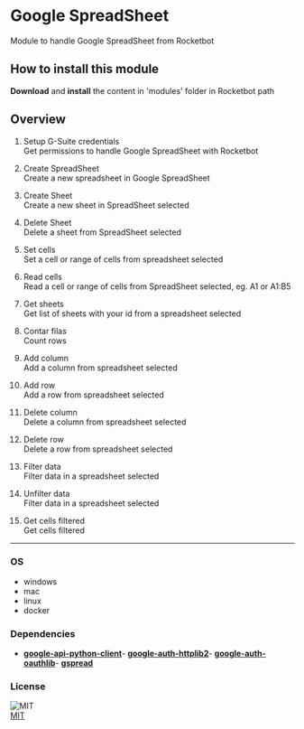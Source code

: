 



# Google SpreadSheet
  
Module to handle Google SpreadSheet from Rocketbot   

## How to install this module
  
__Download__ and __install__ the content in 'modules' folder in Rocketbot path  



## Overview


1. Setup G-Suite credentials  
Get permissions to handle Google SpreadSheet with Rocketbot

2. Create SpreadSheet  
Create a new spreadsheet in Google SpreadSheet

3. Create Sheet  
Create a new sheet in SpreadSheet selected

4. Delete Sheet  
Delete a sheet from SpreadSheet selected

5. Set cells  
Set a cell or range of cells from spreadsheet selected

6. Read cells  
Read a cell or range of cells from SpreadSheet selected, eg. A1 or A1:B5

7. Get sheets  
Get list of sheets with your id from a spreadsheet selected

8. Contar filas  
Count rows

9. Add column  
Add a column from spreadsheet selected

10. Add row  
Add a row from spreadsheet selected

11. Delete column  
Delete a column from spreadsheet selected

12. Delete row  
Delete a row from spreadsheet selected

13. Filter data  
Filter data in a spreadsheet selected

14. Unfilter data  
Filter data in a spreadsheet selected

15. Get cells filtered  
Get cells filtered  




----
### OS

- windows
- mac
- linux
- docker

### Dependencies
- [**google-api-python-client**](https://pypi.org/project/google-api-python-client/)- [**google-auth-httplib2**](https://pypi.org/project/google-auth-httplib2/)- [**google-auth-oauthlib**](https://pypi.org/project/google-auth-oauthlib/)- [**gspread**](https://pypi.org/project/gspread/)
### License
  
![MIT](https://camo.githubusercontent.com/107590fac8cbd65071396bb4d04040f76cde5bde/687474703a2f2f696d672e736869656c64732e696f2f3a6c6963656e73652d6d69742d626c75652e7376673f7374796c653d666c61742d737175617265)  
[MIT](http://opensource.org/licenses/mit-license.ph)